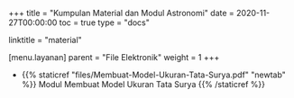 +++
title = "Kumpulan Material dan Modul Astronomi"
date = 2020-11-27T00:00:00
toc = true
type = "docs"

linktitle = "material"

[menu.layanan]
    parent = "File Elektronik"
    weight = 1
+++
* {{% staticref "files/Membuat-Model-Ukuran-Tata-Surya.pdf" "newtab" %}} Modul Membuat Model Ukuran Tata Surya {{% /staticref %}}


